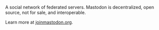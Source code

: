 
A social network of federated servers. Mastodon is decentralized, open source, not for sale, and interoperable.

Learn more at [joinmastodon.org](https://joinmastodon.org).
